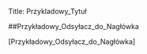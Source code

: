 Title:  Przykladowy_Tytuł



##Przykładowy_Odsyłacz_do_Nagłówka

[Przykładowy_Odsyłacz_do_Nagłówka]
